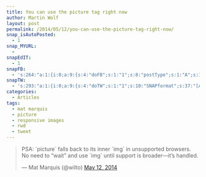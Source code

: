 ```yaml
---
title: You can use the picture tag right now
author: Martin Wolf
layout: post
permalink: /2014/05/12/you-can-use-the-picture-tag-right-now/
snap_isAutoPosted:
  - 1
snap_MYURL:
  - 
snapEdIT:
  - 1
snapFB:
  - 's:264:"a:1:{i:0;a:9:{s:4:"doFB";s:1:"1";s:8:"postType";s:1:"A";s:10:"AttachPost";s:1:"2";s:10:"SNAPformat";s:35:"New post on MartinWolf.org: %TITLE%";s:9:"isAutoImg";s:1:"A";s:8:"imgToUse";s:0:"";s:9:"isAutoURL";s:1:"A";s:8:"urlToUse";s:0:"";s:11:"isPrePosted";s:1:"1";}}";'
snapTW:
  - 's:293:"a:1:{i:0;a:9:{s:4:"doTW";s:1:"1";s:10:"SNAPformat";s:37:"[Article] %TITLE%: %URL% feat. @wilto";s:8:"attchImg";s:1:"0";s:9:"isAutoImg";s:1:"A";s:8:"imgToUse";s:0:"";s:11:"isPrePosted";s:1:"1";s:8:"isPosted";s:1:"1";s:4:"pgID";s:18:"465854670268035072";s:5:"pDate";s:19:"2014-05-12 14:03:03";}}";'
categories:
  - Articles
tags:
  - mat marquis
  - picture
  - responsive images
  - rwd
  - tweet
---
```

<blockquote class="twitter-tweet" lang="en">
  <p>
    PSA: `picture` falls back to its inner `img` in unsupported browsers. No need to “wait” and use `img` until support is broader—it’s handled.
  </p>
  
  <p>
    &mdash; Mat Marquis (@wilto) <a href="https://twitter.com/wilto/statuses/465850875102371840">May 12, 2014</a>
  </p>
</blockquote>